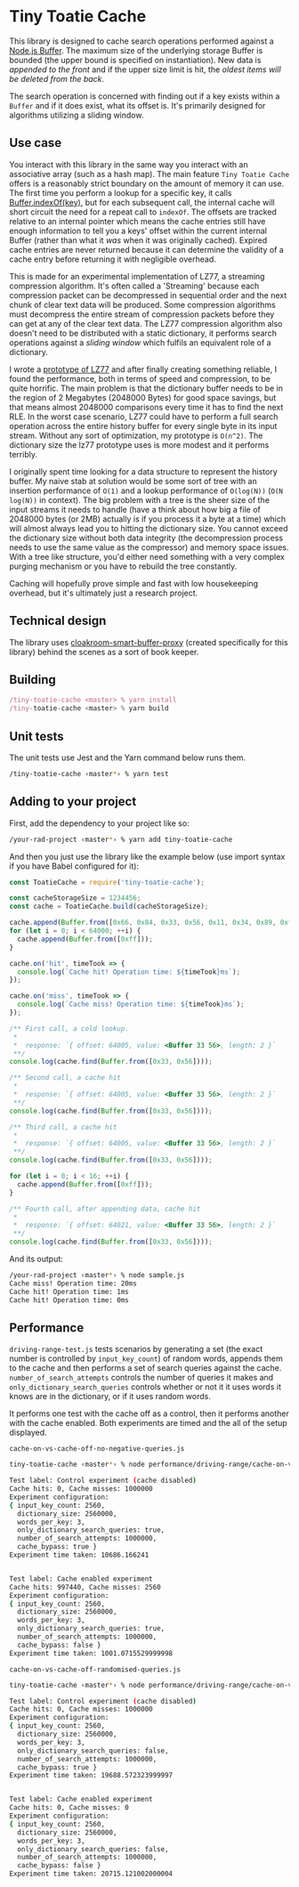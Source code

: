 # Tiny Toatie Cache

This library is designed to cache search operations performed against a [Node.js Buffer](https://nodejs.org/api/buffer.html#buffer_buffer). The maximum size of the underlying storage Buffer is bounded (the upper bound is specified on instantiation). New data is _appended to the front_ and if the upper size limit is hit, the _oldest items will be deleted from the back_.

The search operation is concerned with finding out if a key exists within a `Buffer` and if it does exist, what its offset is. It's primarily designed for algorithms utilizing a sliding window.

## Use case

You interact with this library in the same way you interact with an associative array (such as a hash map). The main feature `Tiny Toatie Cache` offers is a reasonably strict boundary on the amount of memory it can use. The first time you perform a lookup for a specific key, it calls [Buffer.indexOf(key)](https://nodejs.org/api/buffer.html#buffer_buf_indexof_value_byteoffset_encoding), but for each subsequent call, the internal cache will short circuit the need for a repeat call to `indexOf`. The offsets are tracked relative to an internal pointer which means the cache entries still have enough information to tell you a keys' offset within the current internal Buffer (rather than what it _was_ when it was originally cached). Expired cache entries are never returned because it can determine the validity of a cache entry before returning it with negligible overhead.

This is made for an experimental implementation of LZ77, a streaming compression algorithm. It's often called a 'Streaming' because each compression packet can be decompressed in sequential order and the next chunk of clear text data will be produced. Some compression algorithms must decompress the entire stream of compression packets before they can get at any of the clear text data. The LZ77 compression algorithm also doesn't need to be distributed with a static dictionary, it performs search operations against a _sliding window_ which fulfils an equivalent role of a dictionary.

I wrote a [prototype of LZ77](https://github.com/spacekitcat/prototype-libz77) and after finally creating something reliable, I found the performance, both in terms of speed and compression, to be quite horrific. The main problem is that the dictionary buffer needs to be in the region of 2 Megabytes (2048000 Bytes) for good space savings, but that means almost 2048000 comparisons every time it has to find the next RLE. In the worst case scenario, LZ77 could have to perform a full search operation across the entire history buffer for every single byte in its input stream. Without any sort of optimization, my prototype is `O(n^2)`. The dictionary size the lz77 prototype uses is more modest and it performs terribly.

I originally spent time looking for a data structure to represent the history buffer. My naive stab at solution would be some sort of tree with an insertion performance of `O(1)` and a lookup performance of `O(log(N))` (`O(N log(N))` in context). The big problem with a tree is the sheer size of the input streams it needs to handle (have a think about how big a file of 2048000 bytes (or 2MB) actually is if you process it a byte at a time) which will almost always lead you to hitting the dictionary size. You cannot exceed the dictionary size without both data integrity (the decompression process needs to use the same value as the compressor) and memory space issues. With a tree like structure, you'd either need something with a very complex purging mechanism or you have to rebuild the tree constantly.

Caching will hopefully prove simple and fast with low housekeeping overhead, but it's ultimately just a research project.

## Technical design

The library uses [cloakroom-smart-buffer-proxy](https://www.npmjs.com/package/cloakroom-smart-buffer-proxy) (created specifically for this library) behind the scenes as a sort of book keeper.

## Building

```javascript
/tiny-toatie-cache <master> % yarn install
/tiny-toatie-cache <master> % yarn build
```

## Unit tests

The unit tests use Jest and the Yarn command below runs them.

```bash
/tiny-toatie-cache ‹master*› % yarn test
```

## Adding to your project

First, add the dependency to your project like so:

```bash
/your-rad-project ‹master*› % yarn add tiny-toatie-cache
```

And then you just use the library like the example below (use import syntax if you have Babel configured for it):

```javascript
const ToatieCache = require('tiny-toatie-cache');

const cacheStorageSize = 1234456;
const cache = ToatieCache.build(cacheStorageSize);

cache.append(Buffer.from([0x66, 0x84, 0x33, 0x56, 0x11, 0x34, 0x89, 0xff]));
for (let i = 0; i < 64000; ++i) {
  cache.append(Buffer.from([0xff]));
}

cache.on('hit', timeTook => {
  console.log(`Cache hit! Operation time: ${timeTook}ms`);
});

cache.on('miss', timeTook => {
  console.log(`Cache miss! Operation time: ${timeTook}ms`);
});

/** First call, a cold lookup.
 *
 *  response: `{ offset: 64005, value: <Buffer 33 56>, length: 2 }`
 **/
console.log(cache.find(Buffer.from([0x33, 0x56])));

/** Second call, a cache hit
 *
 *  response: `{ offset: 64005, value: <Buffer 33 56>, length: 2 }`
 **/
console.log(cache.find(Buffer.from([0x33, 0x56])));

/** Third call, a cache hit
 *
 *  response: `{ offset: 64005, value: <Buffer 33 56>, length: 2 }`
 **/
console.log(cache.find(Buffer.from([0x33, 0x56])));

for (let i = 0; i < 16; ++i) {
  cache.append(Buffer.from([0xff]));
}

/** Fourth call, after appending data, cache hit
 *
 *  response: `{ offset: 64021, value: <Buffer 33 56>, length: 2 }`
 **/
console.log(cache.find(Buffer.from([0x33, 0x56])));
```

And its output:

```bash
/your-rad-project ‹master*› % node sample.js
Cache miss! Operation time: 20ms
Cache hit! Operation time: 1ms
Cache hit! Operation time: 0ms
```

## Performance

`driving-range-test.js` tests scenarios by generating a set (the exact number is controlled by `input_key_count`) of random words, appends them to the cache and then performs a set of search queries against the cache. `number_of_search_attempts` controls the number of queries it makes and `only_dictionary_search_queries` controls whether or not it it uses words it knows are in the dictionary, or if it uses random words.

It performs one test with the cache off as a control, then it performs another with the cache enabled. Both experiments are timed and the all of the setup displayed.

`cache-on-vs-cache-off-no-negative-queries.js`

```bash
tiny-toatie-cache ‹master*› % node performance/driving-range/cache-on-vs-cache-off-no-negative-queries.js

Test label: Control experiment (cache disabled)
Cache hits: 0, Cache misses: 1000000
Experiment configuration:
{ input_key_count: 2560,
  dictionary_size: 2560000,
  words_per_key: 3,
  only_dictionary_search_queries: true,
  number_of_search_attempts: 1000000,
  cache_bypass: true }
Experiment time taken: 10686.166241


Test label: Cache enabled experiment
Cache hits: 997440, Cache misses: 2560
Experiment configuration:
{ input_key_count: 2560,
  dictionary_size: 2560000,
  words_per_key: 3,
  only_dictionary_search_queries: true,
  number_of_search_attempts: 1000000,
  cache_bypass: false }
Experiment time taken: 1001.0715529999998

```

`cache-on-vs-cache-off-randomised-queries.js`

```bash
tiny-toatie-cache ‹master*› % node performance/driving-range/cache-on-vs-cache-off-randomised-queries.js

Test label: Control experiment (cache disabled)
Cache hits: 0, Cache misses: 1000000
Experiment configuration:
{ input_key_count: 2560,
  dictionary_size: 2560000,
  words_per_key: 3,
  only_dictionary_search_queries: false,
  number_of_search_attempts: 1000000,
  cache_bypass: true }
Experiment time taken: 19688.572323999997


Test label: Cache enabled experiment
Cache hits: 0, Cache misses: 0
Experiment configuration:
{ input_key_count: 2560,
  dictionary_size: 2560000,
  words_per_key: 3,
  only_dictionary_search_queries: false,
  number_of_search_attempts: 1000000,
  cache_bypass: false }
Experiment time taken: 20715.121002000004

```
